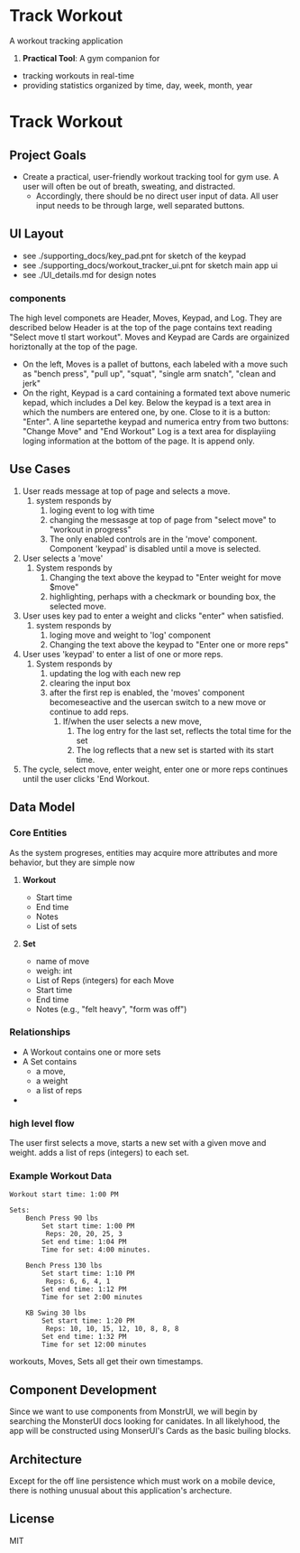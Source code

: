 # Track Workout 

A workout tracking application

1. **Practical Tool**: A gym companion for 
- tracking workouts in real-time
- providing statistics organized by time, day, week, month, year

# Track Workout 

## Project Goals

- Create a practical, user-friendly workout tracking tool for gym use. A user will often be out of breath, sweating, and distracted.
  - Accordingly, there should be no direct user input of data. All user input needs to be through large, well separated buttons.

## UI Layout 
- see ./supporting_docs/key_pad.pnt for sketch of the keypad
- see ./supporting_docs/workout_tracker_ui.pnt for sketch main app ui
- see ./UI_details.md for design notes
### components
The high level componets are Header, Moves, Keypad, and Log. They are described below
Header is at the top of the page contains text reading "Select move tl start workout". 
Moves and Keypad are Cards are orgainized horiztonally at the top of the page. 
   - On the left, Moves is a pallet of buttons, each labeled with a move such as "bench press", "pull up", "squat", "single arm snatch", "clean and jerk"
   - On the right, Keypad is a card containing a formated text above numeric kepad, which includes a Del key.  Below the keypad is a text area in which the numbers are entered one, by one. Close to it is a button: "Enter". A line separtethe keypad and numerica entry from two buttons: "Change Move" and "End Workout"
Log is a text area for displayiing loging information at the bottom of the page. It is append only.

## Use Cases
1. User reads message at top of page and selects a move.
    1. system responds by
       1. loging event to log with time 
       2. changing the messasge at top of page from "select move" to "workout in progress"
       3. The only enabled controls are in the 'move' component. Component 'keypad' is disabled until a move is selected.
 2. User selects a 'move'
    1. System responds by 
       1. Changing the text above the keypad to "Enter weight for move $move"
       2. highlighting, perhaps with a checkmark or bounding box, the selected move.
 3. User uses key pad to enter a weight and clicks "enter" when satisfied.
    1. system responds by
       1. loging move and weight to 'log' component
       2. Changing the text above the keypad to "Enter one or more reps"
 4. User uses 'keypad' to enter a list of one or more reps.
    1. System responds by 
       1. updating the log with each new rep
       2. clearing the input box
       3. after the first rep is enabled, the 'moves' component becomeseactive and the usercan switch to a new move or continue to add reps.
          1. If/when the user selects a new move, 
             1. The log entry for the last set, reflects the total time for the set
             2. The log reflects that a new set is started with its start time.
 5. The cycle, select move, enter weight, enter one or more reps continues until the user clicks 'End Workout.

## Data Model

### Core Entities
As the system progreses, entities may acquire more attributes and more behavior, but they are simple now

1. **Workout**
   - Start time
   - End time
   - Notes
   - List of sets


2. **Set**
   - name of move
    - weigh: int
   - List of Reps (integers) for each Move 
   - Start time
   - End time
   - Notes (e.g., "felt heavy", "form was off")

### Relationships

- A Workout contains one or more sets
- A Set contains 
  - a move, 
  - a weight
  - a list of reps
- 
### high level flow 
The user first selects a move, starts a new set with a given move and weight. adds a list of reps (integers) to each set.

### Example Workout Data

```
Workout start time: 1:00 PM

Sets:
    Bench Press 90 lbs
        Set start time: 1:00 PM
         Reps: 20, 20, 25, 3
        Set end time: 1:04 PM
        Time for set: 4:00 minutes.
    
    Bench Press 130 lbs
        Set start time: 1:10 PM
         Reps: 6, 6, 4, 1
        Set end time: 1:12 PM
        Time for set 2:00 minutes
    
    KB Swing 30 lbs
        Set start time: 1:20 PM
         Reps: 10, 10, 15, 12, 10, 8, 8, 8
        Set end time: 1:32 PM
        Time for set 12:00 minutes
```

workouts, Moves, Sets all get their own timestamps. 




## Component Development
Since we want to use components from MonstrUI, we will begin by searching the MonsterUI docs looking for canidates. 
In all likelyhood, the app will be constructed using MonserUI's Cards as the basic builing blocks.

## Architecture

Except for the off line persistence which must work on a mobile device, there is nothing unusual about this application's archecture.


## License

MIT 